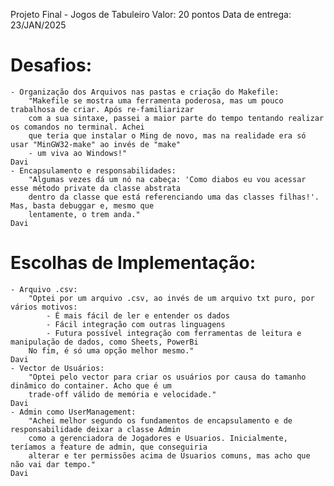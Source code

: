 Projeto Final - Jogos de Tabuleiro
Valor: 20 pontos
Data de entrega: 23/JAN/2025

# Desafios:
    - Organização dos Arquivos nas pastas e criação do Makefile:
        "Makefile se mostra uma ferramenta poderosa, mas um pouco trabalhosa de criar. Após re-familiarizar 
        com a sua sintaxe, passei a maior parte do tempo tentando realizar os comandos no terminal. Achei 
        que teria que instalar o Ming de novo, mas na realidade era só usar "MinGW32-make" ao invés de "make"
        - um viva ao Windows!"
    Davi
    - Encapsulamento e responsabilidades:
        "Algumas vezes dá um nó na cabeça: 'Como diabos eu vou acessar esse método private da classe abstrata 
        dentro da classe que está referenciando uma das classes filhas!'. Mas, basta debuggar e, mesmo que
        lentamente, o trem anda."
    Davi
# Escolhas de Implementação:
    - Arquivo .csv:
        "Optei por um arquivo .csv, ao invés de um arquivo txt puro, por vários motivos:
            - É mais fácil de ler e entender os dados
            - Fácil integração com outras linguagens
            - Futura possível integração com ferramentas de leitura e manipulação de dados, como Sheets, PowerBi
        No fim, é só uma opção melhor mesmo."
    Davi
    - Vector de Usuários:
        "Optei pelo vector para criar os usuários por causa do tamanho dinâmico do container. Acho que é um 
        trade-off válido de memória e velocidade."
    Davi
    - Admin como UserManagement:
        "Achei melhor segundo os fundamentos de encapsulamento e de responsabilidade deixar a classe Admin 
        como a gerenciadora de Jogadores e Usuarios. Inicialmente, teríamos a feature de admin, que conseguiria 
        alterar e ter permissões acima de Usuarios comuns, mas acho que não vai dar tempo."
    Davi

